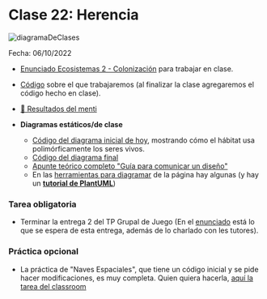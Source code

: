 # Clase 22: Herencia

![diagramaDeClases](https://www.plantuml.com/plantuml/png/fPBBQkim48RtUWgHrJc5-0bAYGcXNHPwsV-sHAoYIpiZ6KgQTozY8e8nPDEbVcc--PZHZZCeb-3LwC6idp2uZAnFIclDbYo_kpbnFGqk1J3-_Qy7onc7UFWgphk1N99qmdVlZoMcMYJHATWy9NFMNTUfixgqUVQ86T85FXT2Wqhbgbz6G7GtcNrq0LwOdvRJtucFXFW18Se3pHX1Rr7AMZWvGyYWrsGIrvjsiPxI5VvYgPe9VNPpzMsaqQMuriyfWFfZmItdVR7pLPaIxmiCmInsA1xDuFvdkxrCRvd9bbJx4zi7lRdRDF4MorCPrI8J5RMpqPJWVm40)

Fecha: 06/10/2022

- [Enunciado Ecosistemas 2 - Colonización](https://docs.google.com/document/d/1BKAOWa0yY5GbMemU3BBdxooUVR4mwlqutfLG5Mta384/edit) para trabajar en clase.
- [Código](https://github.com/pdepjm/2022-o-ecosHerencia) sobre el que trabajaremos (al finalizar la clase agregaremos el código hecho en clase).
- [:pencil: Resultados del menti](assets/mentiHerencia.pdf)

- **Diagramas estáticos/de clase**
  - [Código del diagrama inicial de hoy](http://www.plantuml.com/plantuml/uml/hP5FIySm38Rl_HJXTrB1VWAHxJ3mA0ZUioswGFzeamvaxhkxqlKWWXUzDI-yprEIJXIJPk_Cv5047d1aHOND081G8ddcDKgPHeuU1Q-koq17RmZ3UsR7O-9OqmK_UlUQGoob6csUT8dp3jPQivjJy-WmA5OBEiq9osizMWrU2J-yYXu3_yhk0tjqbVr64l-3p44flU14y4If063x2wv1xZwjFV_xFQlxCUqQj_TmkRaqj-aepCV9lW00), mostrando cómo el hábitat usa polimórficamente los seres vivos.
  - [Código del diagrama final](http://www.plantuml.com/plantuml/uml/fPBBQkim48RtUWgHrJc5-0bAYGcXNHPwsV-sHAoYIpiZ6KgQTozY8e8nPDEbVcc--PZHZZCeb-3LwC6idp2uZAnFIclDbYo_kpbnFGqk1J3-_Qy7onc7UFWgphk1N99qmdVlZoMcMYJHATWy9NFMNTUfixgqUVQ86T85FXT2Wqhbgbz6G7GtcNrq0LwOdvRJtucFXFW18Se3pHX1Rr7AMZWvGyYWrsGIrvjsiPxI5VvYgPe9VNPpzMsaqQMuriyfWFfZmItdVR7pLPaIxmiCmInsA1xDuFvdkxrCRvd9bbJx4zi7lRdRDF4MorCPrI8J5RMpqPJWVm40)
  - [Apunte teórico completo "Guía para comunicar un diseño"](https://docs.google.com/document/d/1eXLlNppAX-7E2M8Xxs0MCckdn4XVEYmeQNaS_E1RqTc/edit)
  - En las [herramientas para diagramar](https://www.pdep.com.ar/software/herramientas-para-diagramar) de la página hay algunas (y hay un [**tutorial de PlantUML**](https://github.com/pdep-noche-mavi/tutorial-plantuml))


### Tarea obligatoria
- Terminar la entrega 2 del TP Grupal de Juego (En el [enunciado](https://docs.google.com/document/d/1e3oZyCJD0-c55gTmNZG72RpOFEAEt-4gKqzKgdMVI_w/edit?usp=sharing) está lo que se espera de esta entrega, además de lo charlado con les tutores).

### Práctica opcional
- La práctica de "Naves Espaciales", que tiene un código inicial y se pide hacer modificaciones, es muy completa. Quien quiera hacerla, [aquí la tarea del classroom](https://classroom.github.com/a/ohJ36njy)
